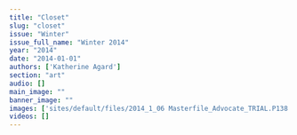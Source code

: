 ```yaml
---
title: "Closet"
slug: "closet"
issue: "Winter"
issue_full_name: "Winter 2014"
year: "2014"
date: "2014-01-01"
authors: ['Katherine Agard']
section: "art"
audio: []
main_image: ""
banner_image: ""
images: ['sites/default/files/2014_1_06 Masterfile_Advocate_TRIAL.P138.png']
videos: []
---
```

